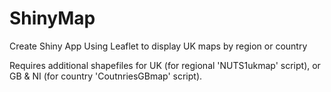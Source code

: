 # ShinyMap
Create Shiny App Using Leaflet to display UK maps by region or country

Requires additional shapefiles for UK (for regional 'NUTS1ukmap' script), or GB & NI (for country 'CoutnriesGBmap' script).
